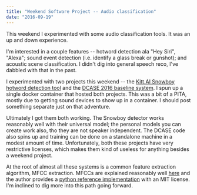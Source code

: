 ```yaml
---
title: "Weekend Software Project -- Audio classification"
date: "2016-09-19"
---
```


This weekend I experimented with some audio classification tools. It was an up and down experience.

I'm interested in a couple features -- hotword detection ala "Hey Siri", "Alexa"; sound event detection (i.e. identify a glass break or gunshot); and acoustic scene classification. I didn't dig into general speech reco, I've dabbled with that in the past.

I experimented with two projects this weekend -- the [Kitt.AI Snowboy hotword detection tool](https://github.com/Kitt-AI/snowboy) and the [DCASE 2016 baseline system](https://github.com/TUT-ARG/DCASE2016-baseline-system-python). I spun up a single docker container that hosted both projects. This was a bit of a PITA, mostly due to getting sound devices to show up in a container. I should post something separate just on that adventure.

Ultimately I got them both working. The Snowboy detector works reasonably well with their universal model; the personal models you can create work also, tho they are not speaker independent. The DCASE code also spins up and training can be done on a standalone machine in a modest amount of time. Unfortunately, both these projects have very restrictive licenses, which makes them kind of useless for anything besides a weekend project.

At the root of almost all these systems is a common feature extraction algorithm, MFCC extraction. MFCCs are explained reasonably well [here](http://www.practicalcryptography.com/miscellaneous/machine-learning/guide-mel-frequency-cepstral-coefficients-mfccs/) and the author provides a [python reference implementation](https://github.com/jameslyons/python_speech_features) with an MIT license. I'm inclined to dig more into this path going forward.
